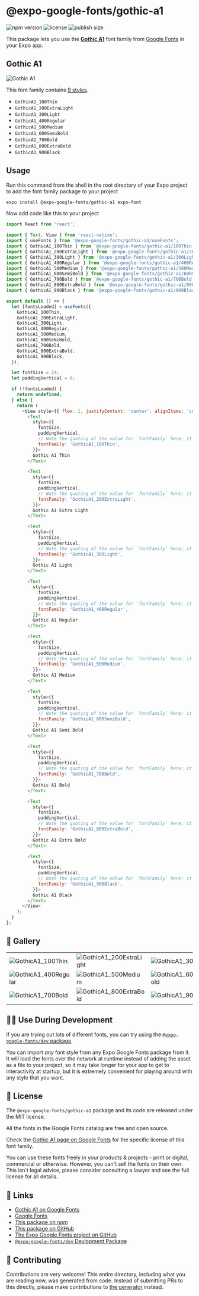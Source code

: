 # @expo-google-fonts/gothic-a1

![npm version](https://flat.badgen.net/npm/v/@expo-google-fonts/gothic-a1)
![license](https://flat.badgen.net/github/license/expo/google-fonts)
![publish size](https://flat.badgen.net/packagephobia/install/@expo-google-fonts/gothic-a1)

This package lets you use the [**Gothic A1**](https://fonts.google.com/specimen/Gothic+A1) font family from [Google Fonts](https://fonts.google.com/) in your Expo app.

## Gothic A1

![Gothic A1](./font-family.png)

This font family contains [9 styles](#-gallery).

- `GothicA1_100Thin`
- `GothicA1_200ExtraLight`
- `GothicA1_300Light`
- `GothicA1_400Regular`
- `GothicA1_500Medium`
- `GothicA1_600SemiBold`
- `GothicA1_700Bold`
- `GothicA1_800ExtraBold`
- `GothicA1_900Black`

## Usage

Run this command from the shell in the root directory of your Expo project to add the font family package to your project
```sh
expo install @expo-google-fonts/gothic-a1 expo-font
```

Now add code like this to your project
```js
import React from 'react';

import { Text, View } from 'react-native';
import { useFonts } from '@expo-google-fonts/gothic-a1/useFonts';
import { GothicA1_100Thin } from '@expo-google-fonts/gothic-a1/100Thin';
import { GothicA1_200ExtraLight } from '@expo-google-fonts/gothic-a1/200ExtraLight';
import { GothicA1_300Light } from '@expo-google-fonts/gothic-a1/300Light';
import { GothicA1_400Regular } from '@expo-google-fonts/gothic-a1/400Regular';
import { GothicA1_500Medium } from '@expo-google-fonts/gothic-a1/500Medium';
import { GothicA1_600SemiBold } from '@expo-google-fonts/gothic-a1/600SemiBold';
import { GothicA1_700Bold } from '@expo-google-fonts/gothic-a1/700Bold';
import { GothicA1_800ExtraBold } from '@expo-google-fonts/gothic-a1/800ExtraBold';
import { GothicA1_900Black } from '@expo-google-fonts/gothic-a1/900Black';

export default () => {
  let [fontsLoaded] = useFonts({
    GothicA1_100Thin,
    GothicA1_200ExtraLight,
    GothicA1_300Light,
    GothicA1_400Regular,
    GothicA1_500Medium,
    GothicA1_600SemiBold,
    GothicA1_700Bold,
    GothicA1_800ExtraBold,
    GothicA1_900Black,
  });

  let fontSize = 24;
  let paddingVertical = 6;

  if (!fontsLoaded) {
    return undefined;
  } else {
    return (
      <View style={{ flex: 1, justifyContent: 'center', alignItems: 'center' }}>
        <Text
          style={{
            fontSize,
            paddingVertical,
            // Note the quoting of the value for `fontFamily` here; it expects a string!
            fontFamily: 'GothicA1_100Thin',
          }}>
          Gothic A1 Thin
        </Text>

        <Text
          style={{
            fontSize,
            paddingVertical,
            // Note the quoting of the value for `fontFamily` here; it expects a string!
            fontFamily: 'GothicA1_200ExtraLight',
          }}>
          Gothic A1 Extra Light
        </Text>

        <Text
          style={{
            fontSize,
            paddingVertical,
            // Note the quoting of the value for `fontFamily` here; it expects a string!
            fontFamily: 'GothicA1_300Light',
          }}>
          Gothic A1 Light
        </Text>

        <Text
          style={{
            fontSize,
            paddingVertical,
            // Note the quoting of the value for `fontFamily` here; it expects a string!
            fontFamily: 'GothicA1_400Regular',
          }}>
          Gothic A1 Regular
        </Text>

        <Text
          style={{
            fontSize,
            paddingVertical,
            // Note the quoting of the value for `fontFamily` here; it expects a string!
            fontFamily: 'GothicA1_500Medium',
          }}>
          Gothic A1 Medium
        </Text>

        <Text
          style={{
            fontSize,
            paddingVertical,
            // Note the quoting of the value for `fontFamily` here; it expects a string!
            fontFamily: 'GothicA1_600SemiBold',
          }}>
          Gothic A1 Semi Bold
        </Text>

        <Text
          style={{
            fontSize,
            paddingVertical,
            // Note the quoting of the value for `fontFamily` here; it expects a string!
            fontFamily: 'GothicA1_700Bold',
          }}>
          Gothic A1 Bold
        </Text>

        <Text
          style={{
            fontSize,
            paddingVertical,
            // Note the quoting of the value for `fontFamily` here; it expects a string!
            fontFamily: 'GothicA1_800ExtraBold',
          }}>
          Gothic A1 Extra Bold
        </Text>

        <Text
          style={{
            fontSize,
            paddingVertical,
            // Note the quoting of the value for `fontFamily` here; it expects a string!
            fontFamily: 'GothicA1_900Black',
          }}>
          Gothic A1 Black
        </Text>
      </View>
    );
  }
};

```

## 🔡 Gallery


||||
|-|-|-|
|![GothicA1_100Thin](.//100Thin/GothicA1_100Thin.ttf.png)|![GothicA1_200ExtraLight](.//200ExtraLight/GothicA1_200ExtraLight.ttf.png)|![GothicA1_300Light](.//300Light/GothicA1_300Light.ttf.png)||
|![GothicA1_400Regular](.//400Regular/GothicA1_400Regular.ttf.png)|![GothicA1_500Medium](.//500Medium/GothicA1_500Medium.ttf.png)|![GothicA1_600SemiBold](.//600SemiBold/GothicA1_600SemiBold.ttf.png)||
|![GothicA1_700Bold](.//700Bold/GothicA1_700Bold.ttf.png)|![GothicA1_800ExtraBold](.//800ExtraBold/GothicA1_800ExtraBold.ttf.png)|![GothicA1_900Black](.//900Black/GothicA1_900Black.ttf.png)||


## 👩‍💻 Use During Development

If you are trying out lots of different fonts, you can try using the [`@expo-google-fonts/dev` package](https://github.com/freeboub/google-fonts/tree/master/font-packages/dev#readme).

You can import *any* font style from any Expo Google Fonts package from it. It will load the fonts
over the network at runtime instead of adding the asset as a file to your project, so it may take longer
for your app to get to interactivity at startup, but it is extremely convenient
for playing around with any style that you want.

## 📖 License

The `@expo-google-fonts/gothic-a1` package and its code are released under the MIT license.

All the fonts in the Google Fonts catalog are free and open source.

Check the [Gothic A1 page on Google Fonts](https://fonts.google.com/specimen/Gothic+A1) for the specific license of this font family.

You can use these fonts freely in your products & projects - print or digital, commercial or otherwise. However, you can't sell the fonts on their own. This isn't legal advice, please consider consulting a lawyer and see the full license for all details.

## 🔗 Links

- [Gothic A1 on Google Fonts](https://fonts.google.com/specimen/Gothic+A1)
- [Google Fonts](https://fonts.google.com/)
- [This package on npm](https://www.npmjs.com/package/@expo-google-fonts/gothic-a1)
- [This package on GitHub](https://github.com/freeboub/google-fonts/tree/master/font-packages/gothic-a1)
- [The Expo Google Fonts project on GitHub](https://github.com/freeboub/google-fonts)
- [`@expo-google-fonts/dev` Devlopment Package](https://github.com/freeboub/google-fonts/tree/master/font-packages/dev)

## 🤝 Contributing

Contributions are very welcome! This entire directory, including what you are reading now, was generated from code. Instead of submitting PRs to this directly, please make contributions to [the generator](https://github.com/freeboub/google-fonts/tree/master/packages/generator) instead.
